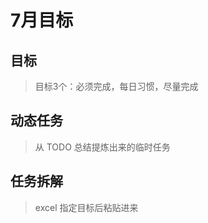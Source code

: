 # 7月目标

## 目标

> 目标3个：必须完成，每日习惯，尽量完成


## 动态任务

> 从 TODO 总结提炼出来的临时任务



## 任务拆解

> excel 指定目标后粘贴进来


